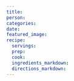```yaml
---
title:
person:
categories:
date:
featured_image:
recipe:
  servings:
  prep:
  cook:
  ingredients_markdown:
  directions_markdown:
---
```

